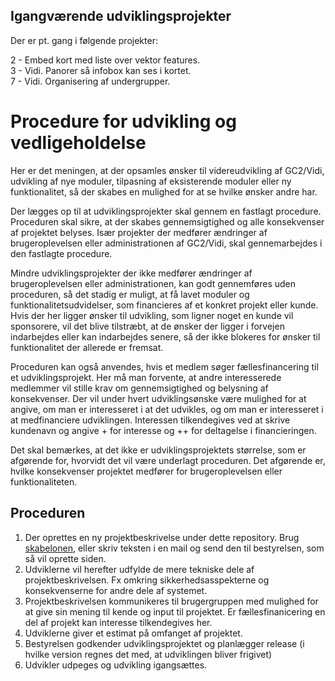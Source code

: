 ## Igangværende udviklingsprojekter
Der er pt. gang i følgende projekter:

2 - Embed kort med liste over vektor features.  
3 - Vidi. Panorer så infobox kan ses i kortet.  
7 - Vidi. Organisering af undergrupper. 

# Procedure for udvikling og vedligeholdelse
Her er det meningen, at der opsamles ønsker til videreudvikling af GC2/Vidi, udvikling af nye moduler, tilpasning af eksisterende moduler eller ny funktionalitet, så der skabes en mulighed for at se hvilke ønsker andre har.

Der lægges op til at udviklingsprojekter skal gennem en fastlagt procedure. Proceduren skal sikre, at der skabes gennemsigtighed og alle konsekvenser af projektet belyses. Især projekter der medfører ændringer af brugeroplevelsen eller administrationen af GC2/Vidi, skal gennemarbejdes i den fastlagte procedure. 

Mindre udviklingsprojekter der ikke medfører ændringer af brugeroplevelsen eller administrationen, kan godt gennemføres uden proceduren, så det stadig er muligt, at få lavet moduler og funktionalitetsudvidelser, som financieres af et konkret projekt eller kunde. Hvis der her ligger ønsker til udvikling, som ligner noget en kunde vil sponsorere, vil det blive tilstræbt, at de ønsker der ligger i forvejen indarbejdes eller kan indarbejdes senere, så der ikke blokeres for ønsker til funktionalitet der allerede er fremsat.

Proceduren kan også anvendes, hvis et medlem søger fællesfinancering til et udviklingsprojekt. Her må man forvente, at andre interesserede medlemmer vil stille krav om gennemsigtighed og belysning af konsekvenser. Der vil under hvert udviklingsønske være mulighed for at angive, om man er interesseret i at det udvikles, og om man er interesseret i at medfinanciere udviklingen. Interessen tilkendegives ved at skrive kundenavn og angive + for interesse og ++ for deltagelse i financieringen.

Det skal bemærkes, at det ikke er udviklingsprojektets størrelse, som er afgørende for, hvorvidt det vil være underlagt proceduren. Det afgørende er, hvilke konsekvenser projektet medfører for brugeroplevelsen eller funktionaliteten.

## Proceduren
1. Der oprettes en ny projektbeskrivelse under dette repository. Brug [skabelonen](https://github.com/gc2vidi/Udvikling-og-vedligeholdelse/blob/master/skabelon.md), eller skriv teksten i en mail og send den til bestyrelsen, som så vil oprette siden.
2. Udviklerne vil herefter udfylde de mere tekniske dele af projektbeskrivelsen. Fx omkring sikkerhedsasspekterne og konsekvenserne for andre dele af systemet.
3. Projektbeskrivelsen kommunikeres til brugergruppen med mulighed for at give sin mening til kende og input til projektet. Er fællesfinanicering en del af projekt kan interesse tilkendegives her.
4. Udviklerne giver et estimat på omfanget af projektet.
5. Bestyrelsen godkender udviklingsprojektet og planlægger release (i hvilke version regnes det med, at udviklingen bliver frigivet)
4. Udvikler udpeges og udvikling igangsættes.


 
